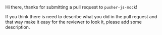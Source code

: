 Hi there, thanks for submitting a pull request to `pusher-js-mock`!

If you think there is need to describe what you did in the pull request
and that way make it easy for the reviewer to look it, please add some
description.
